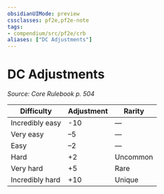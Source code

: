 ```yaml
---
obsidianUIMode: preview
cssclasses: pf2e,pf2e-note
tags:
- compendium/src/pf2e/crb
aliases: ["DC Adjustments"]
---
```

# DC Adjustments  
*Source: Core Rulebook p. 504*  

| Difficulty | Adjustment | Rarity |
|------------|------------|--------|
| Incredibly easy | -10 | — |
| Very easy | –5 | — |
| Easy | –2 | — |
| Hard | +2 | Uncommon |
| Very hard | +5 | Rare |
| Incredibly hard | +10 | Unique |